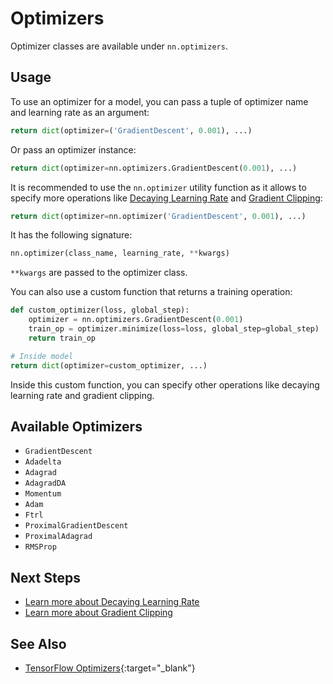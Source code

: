 # Optimizers

Optimizer classes are available under `nn.optimizers`.


## Usage

To use an optimizer for a model, you can pass a tuple of optimizer name and learning rate as an argument:

```py
return dict(optimizer=('GradientDescent', 0.001), ...)
```

Or pass an optimizer instance:

```py
return dict(optimizer=nn.optimizers.GradientDescent(0.001), ...)
```

It is recommended to use the `nn.optimizer` utility function as it allows to specify more operations like [Decaying Learning Rate] and [Gradient Clipping]:

```py
return dict(optimizer=nn.optimizer('GradientDescent', 0.001), ...)
```

It has the following signature:

```py
nn.optimizer(class_name, learning_rate, **kwargs)
```

`**kwargs` are passed to the optimizer class.

You can also use a custom function that returns a training operation:

```py
def custom_optimizer(loss, global_step):
    optimizer = nn.optimizers.GradientDescent(0.001)
    train_op = optimizer.minimize(loss=loss, global_step=global_step)
    return train_op

# Inside model
return dict(optimizer=custom_optimizer, ...)
```

Inside this custom function, you can specify other operations like decaying learning rate and gradient clipping.


## Available Optimizers

- `GradientDescent`
- `Adadelta`
- `Adagrad`
- `AdagradDA`
- `Momentum`
- `Adam`
- `Ftrl`
- `ProximalGradientDescent`
- `ProximalAdagrad`
- `RMSProp`


## Next Steps

- [Learn more about Decaying Learning Rate][Decaying Learning Rate]
- [Learn more about Gradient Clipping][Gradient Clipping]


## See Also

- [TensorFlow Optimizers](https://www.tensorflow.org/api_guides/python/train#Optimizers){:target="_blank"}


[Decaying Learning Rate]: ../decaying/
[Gradient Clipping]: ../clipping
